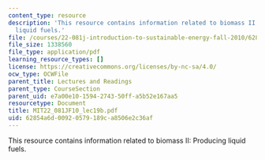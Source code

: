 ```yaml
---
content_type: resource
description: 'This resource contains information related to biomass II: Producing
  liquid fuels.'
file: /courses/22-081j-introduction-to-sustainable-energy-fall-2010/62854a6d00920579189ca8506e2c36af_MIT22_081JF10_lec19b.pdf
file_size: 1338560
file_type: application/pdf
learning_resource_types: []
license: https://creativecommons.org/licenses/by-nc-sa/4.0/
ocw_type: OCWFile
parent_title: Lectures and Readings
parent_type: CourseSection
parent_uid: e7a00e10-1594-2743-50ff-a5b52e167aa5
resourcetype: Document
title: MIT22_081JF10_lec19b.pdf
uid: 62854a6d-0092-0579-189c-a8506e2c36af
---
```

This resource contains information related to biomass II: Producing liquid fuels.